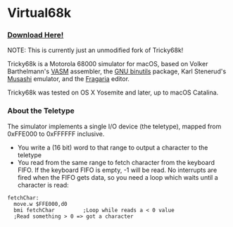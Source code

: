 # Virtual68k
### [Download Here!](https://github.com/shysaur/Tricky68k/releases)

NOTE: This is currently just an unmodified fork of Tricky68k!

Tricky68k is a Motorola 68000 simulator for macOS, based on Volker  
Barthelmann's [VASM](http://sun.hasenbraten.de/vasm/) assembler, the 
[GNU binutils](http://www.gnu.org/software/binutils/) package, Karl Stenerud's 
[Musashi](https://github.com/kstenerud/Musashi) emulator, and the
[Fragaria](https://github.com/shysaur/Fragaria) editor.

Tricky68k was tested on OS X Yosemite and later, up to macOS Catalina.

### About the Teletype
The simulator implements a single I/O device (the teletype), mapped from
0xFFE000 to 0xFFFFFF inclusive.
 - You write a (16 bit) word to that range to output a character to the 
   teletype
 - You read from the same range to fetch character from the keyboard FIFO.
If the keyboard FIFO is empty, -1 will be read. No interrupts are fired when
the FIFO gets data, so you need a loop which waits until a character is read:
```
fetchChar:
  move.w $FFE000,d0
  bmi fetchChar         ;Loop while reads a < 0 value
  ;Read something > 0 => got a character
```


